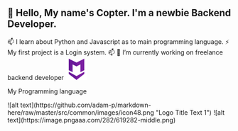 
## 👋 Hello, My name's Copter. I'm a newbie Backend Developer. 
 📫 I learn about Python  and Javascript as to main programming language. 
 ⚡ My first project is a Login system. 📫
🔭 I’m currently working on freelance backend developer
 ![alt text](https://github.com/adam-p/markdown-here/raw/master/src/common/images/icon48.png "Logo Title Text 1")
<dl>
  <dt>My Programming language</dt>
</dl>
![alt text](https://github.com/adam-p/markdown-here/raw/master/src/common/images/icon48.png "Logo Title Text 1")
![alt text](https://image.pngaaa.com/282/619282-middle.png)
<!--
**CopKH/CopKH** is a ✨ _special_ ✨ repository because its `README.md` (this file) appears on your GitHub profile.

Here are some ideas to get you started:

- 🔭 I’m currently working on ...
- 🌱 I’m currently learning ...
- 👯 I’m looking to collaborate on ...
- 🤔 I’m looking for help with ...
- 💬 Ask me about ...
- 📫 How to reach me: ...
- 😄 Pronouns: ...
- ⚡ Fun fact: ...
-->

